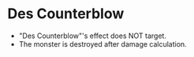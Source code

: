 # Des Counterblow

*   "Des Counterblow"'s effect does NOT target.
*   The monster is destroyed after damage calculation.
